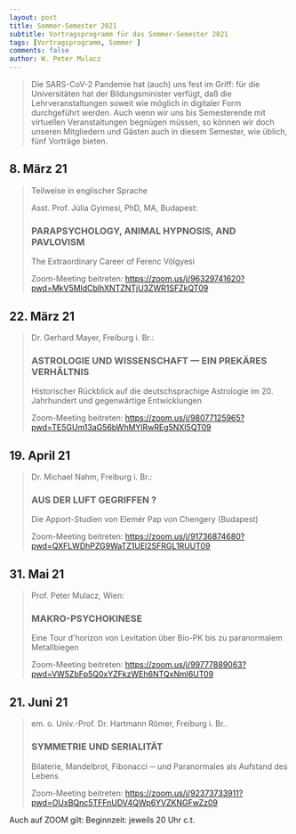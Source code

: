 ```yaml
---
layout: post
title: Sommer-Semester 2021
subtitle: Vortragsprogramm für das Sommer-Semester 2021
tags: [Vortragsprogramm, Sommer ]
comments: false
author: W. Peter Mulacz
---
```



> Die SARS-CoV-2 Pandemie hat (auch) uns fest im Griff:  für die Universitäten hat der Bildungsminister verfügt, daß die Lehrveranstaltungen soweit wie möglich in digitaler Form durchgeführt werden. Auch wenn wir uns bis Semesterende mit virtuellen Veranstaltungen begnügen müssen, so können wir doch unseren Mitgliedern und Gästen auch in diesem Semester, wie üblich, fünf Vorträge bieten.

## 8. März 21
> Teilweise in englischer Sprache
>
> Asst. Prof. Júlia Gyimesi, PhD, MA, Budapest:
> ### PARAPSYCHOLOGY, ANIMAL HYPNOSIS, AND PAVLOVISM
> The Extraordinary Career of Ferenc Völgyesi
> 
> Zoom-Meeting beitreten:
> https://zoom.us/j/96329741620?pwd=MkV5MldCblhXNTZNTjU3ZWR1SFZkQT09

## 22. März 21
> Dr. Gerhard Mayer, Freiburg i. Br.:
> ### ASTROLOGIE UND WISSENSCHAFT — EIN PREKÄRES VERHÄLTNIS
> Historischer Rückblick auf die deutschsprachige Astrologie im 20. Jahrhundert und gegenwärtige Entwicklungen
>
> Zoom-Meeting beitreten:
> https://zoom.us/j/98077125965?pwd=TE5GUm13aG56bWhMYlRwREg5NXI5QT09


## 19. April 21
> Dr. Michael Nahm, Freiburg i. Br.:
> ### AUS DER LUFT GEGRIFFEN ?
> Die Apport-Studien von Elemér Pap von Chengery (Budapest)
>
> Zoom-Meeting beitreten:
> https://zoom.us/j/91736874680?pwd=QXFLWDhPZG9WaTZ1UEl2SFRGL1RUUT09

## 31. Mai 21
> Prof. Peter Mulacz, Wien:
> ### MAKRO-PSYCHOKINESE
> Eine Tour d'horizon von Levitation über Bio-PK bis zu paranormalem Metallbiegen
>
> Zoom-Meeting beitreten:
> https://zoom.us/j/99777889063?pwd=VW5ZbFp5Q0xYZFkzWEh6NTQxNml6UT09

## 21. Juni 21
> em. o. Univ.-Prof. Dr. Hartmann Römer,  Freiburg i. Br..
> ### SYMMETRIE UND SERIALITÄT
> Bilaterie, Mandelbrot, Fibonacci ─ und Paranormales als Aufstand des Lebens
> 
> Zoom-Meeting beitreten:
> https://zoom.us/j/92373733911?pwd=OUxBQnc5TFFnUDV4QWp6YVZKNGFwZz09





Auch auf ZOOM gilt:  Beginnzeit: jeweils 20 Uhr c.t.

